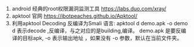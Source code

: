 1. android 经典的root权限漏洞监测工具 https://labs.duo.com/xray/
2. apktool 官网 https://ibotpeaches.github.io/Apktool/
3. 利用apktool Decoding 反编译为Smali 语言:
   apktool d demo.apk -o demo
   d 表示decode ,反编译，与之对应的是building,编译。
   demo.apk 是要反编译的目标apk, -o 表示输出地址 ，如果没有 -o 参数，默认在当前文件夹。
